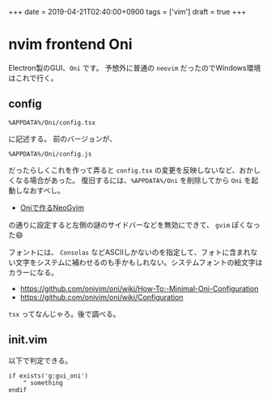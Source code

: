+++
date = 2019-04-21T02:40:00+0900
tags = ['vim']
draft = true
+++

# nvim frontend Oni

Electron製のGUI、`Oni` です。
予想外に普通の `neovim` だったのでWindows環境はこれで行く。

## config

`%APPDATA%/Oni/config.tsx`

に記述する。
前のバージョンが、

`%APPDATA%/Oni/config.js`

だったらしくこれを作って弄ると `config.tsx` の変更を反映しないなど、おかしくなる場合があった。
復旧するには、`%APPDATA%/Oni` を削除してから `Oni` を起動しなおすべし。

* [Oniで作るNeoGvim](https://qiita.com/rkbk60/items/08634e5a3fbca912bcd2)

の通りに設定すると左側の謎のサイドバーなどを無効にできて、 `gvim` ぽくなった😄

フォントには、 `Consolas` などASCIIしかないのを指定して、フォトに含まれない文字をシステムに補わせるのも手かもしれない。システムフォントの絵文字はカラーになる。

* https://github.com/onivim/oni/wiki/How-To:-Minimal-Oni-Configuration
* https://github.com/onivim/oni/wiki/Configuration

`tsx` ってなんじゃろ。後で調べる。

## init.vim

以下で判定できる。

```vim
if exists('g:gui_oni')
    " something
endif
```

